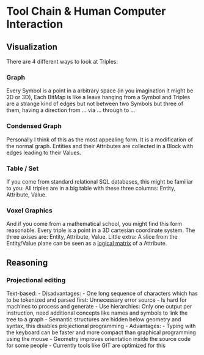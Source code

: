 # Tool Chain & Human Computer Interaction


## Visualization
There are 4 different ways to look at Triples:

### Graph
Every Symbol is a point in a arbitrary space (in you imagination it might be 2D or 3D),
Each BitMap is like a leave hanging from a Symbol
and Triples are a strange kind of edges but not between two Symbols but three of them,
having a direction from ... via ... through to ...

### Condensed Graph
Personally I think of this as the most appealing form.
It is a modification of the normal graph.
Entities and their Attributes are collected in a Block with edges leading to their Values.

### Table / Set
If you come from standard relational SQL databases,
this might be familiar to you:
All triples are in a big table with these three columns: Entity, Attribute, Value.

### Voxel Graphics
And if you come from a mathematical school, you might find this form reasonable.
Every triple is a point in a 3D cartesian coordinate system.
The three axises are: Entity, Attribute, Value.
Little extra: A slice from the Entity/Value plane can be seen as a
[logical matrix](https://en.wikipedia.org/wiki/First-order_logic#Examples)
of a Attribute.


## Reasoning

### Projectional editing
Text-based:
    - Disadvantages:
        - One long sequence of characters which has to be tokenized and parsed first: Unnecessary error source
        - Is hard for machines to process and generate
        - Use hierarchies: Only one output per instruction, need additional concepts like names and symbols to link the tree to a graph
        - Semantic structures are hidden below geometry and syntax, this disables projectional programming
    - Advantages:
        - Typing with the keyboard can be faster and more compact than graphical programming using the mouse
        - Geometry improves orientation inside the source code for some people
        - Currently tools like GIT are optimized for this
